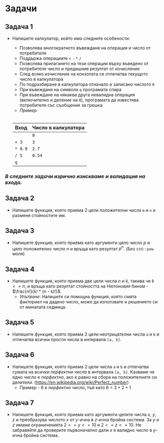 ﻿# Задачи

## Задача 1
- Напишете калкулатор, който има следните особености:
    * Позволява многократното въвеждане на операция и число от потребителя
    * Поддържа операциите `+` `-` `*` `/`
    * Позволява прилагането на тези операции върху въведено от потребителя число и предишния резултат от изчисление
    * След всяко изчисление на конзолата се отпечатва текущото число в калкулатора
    * По подразбиране в калкулатора отначало е записано числото `0`
    * При въвеждане на символа `q` програмата спира
    * При въвеждане на някаква друга невалидна операция (включително и деление на `0`), програмата да известява потребителя със съобщение за грешка
    * *Пример:* <br></br>

   | Вход  | Число в калкулатора |
   | ------------- | ------------- |
   | `   `  | ` 0 `  |
   | `+ 3`  | ` 3 `  |
   | `* 0.9`  | ` 2.7 `  |
   | `/ 5`  | ` 0.54 `  |
   | ` q ` |  ` ` |

### *В следните задачи изрично изискваме и валидация на входа.*

## Задача 2
- Напишете функция, която приема 2 цели положителни числа `m` и `n` и разменя стойностите им.

## Задача 3
- Напишете функция, която приема като аргументи цяло число $p$ и цяло положително число $n$ и връща като резултат $p^n$. (Без `std::pow` моля)

## Задача 4
- Напишете функция, която приема две цели числа $n$ и $k$, такива че $k <= n$, и връща като резултат стойността на Нютоновия бином - $\frac{n!}{k! * (n - k)!}$. 
   * *Упътване*: Напишете си помощна функция, която смята факториел на дадено число, може да използвате и решението си от миналата седмица.

## Задача 5
- Напишете функция, която приема 2 цели неотрицателни числа `a` и `b` и отпечатва всички прости числа в интервала `[a, b]`.

## Задача 6
- Напишете функция, която приема 2 цели числа `a` и `b` и отпечатва сумата на всички *перфектни числа* в интервала `[a, b]`. Казваме че едно число е *перфектно*, ако е равно на сбора на положителните си делители. (https://en.wikipedia.org/wiki/Perfect_number)
    * Пример - $6$ е *перфектно* число, тъй като $6$ = $3 + 2 + 1$

## Задача 7
- Напишете функция, която приема като аргументи целите числа $x$, $y$, $z$ и преобразува числото $x$ от $y$-ична в $z$-ична бройна система. За $y$ и $z$ имаме ограниченията $2 <= y <= 10$ и $2 <= z <= 10$. Не забравяйте да проверите първоначално дали $x$ е валидно число в $y$-ична бройна система.
